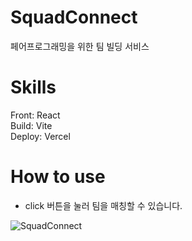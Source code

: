 # SquadConnect

페어프로그래밍을 위한 팀 빌딩 서비스

# Skills

Front: React <br/>
Build: Vite <br/>
Deploy: Vercel

# How to use

- click 버튼을 눌러 팀을 매칭할 수 있습니다.

![SquadConnect](https://github.com/minkyeongJ/SquadConnect/assets/67677374/1469ddae-7fb5-4d37-bb50-6e8118584c4b)

